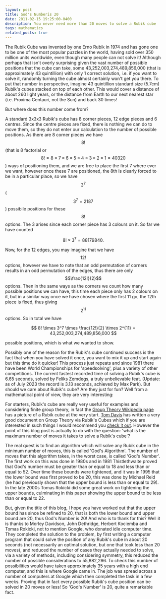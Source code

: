 ```yaml
---
layout: post
title: God's Numberis 20
date: 2011-02-15 19:25:00-0400
description: You never need more than 20 moves to solve a Rubik cube
tags: mathematics
related_posts: true
---
```


The Rubik Cube was invented by one Erno Rubik in 1974 and has gone one to be one of the most popular puzzles in the world, having sold over 350 million units worldwide, even though many people can not solve it! Although perhaps that isn't overly surprising given the vast number of possible positions that the cube can take, some 43,252,003,274,489,856,000 (that is approximately 43 quintillion) with only 1 correct solution, i.e. if you want to solve it, randomly turning the cube almost certainly won't get you there. To put that number in perspective, imagine 43 quintillion standard size (5.7cm) Rubik's cubes stacked on top of each other. This would cover a distance of about 260 light years, or the distance from Earth to our next nearest star (i.e. Proxima Centauri, not the Sun) and back 30 times!

But where does this number come from?

A standard 3x3x3 Rubik's cube has 8 corner pieces, 12 edge pieces and 6 centres. Since the centre pieces are fixed, there is nothing we can do to move them, so they do not enter our calculation to the number of possible positions. As there are 8 corner pieces we have $$8!$$ (that is 8 factorial or $$8!=8 \times 7 \times 6 \times 5 \times 4 \times 3 \times 2 \times 1=40320$$) ways of positioning them, and we are free to place the first 7 where ever we want, however once these 7 are positioned, the 8th is clearly forced to be in a particular place, so we have $$3^7$$ ($$3^7=2187$$) possibile positions for these $$8!$$ options. The 3 arises since each corner piece has 3 colours on it. So far we have counted 

$$
8! \times 3^7 = 88179840.
$$

Now, for the 12 edges, you may imagine that we have $$12!$$ options, however we have to note that an odd permutation of corners results in an odd permutation of the edges, thus there are only $$\frac{12!}{2}$$ options. Then in the same ways as the corners we count how many possible positions we can have, this time each piece only has 2 colours on it, but in a similar way once we have chosen where the first 11 go, the 12th piece is fixed, thus giving $$2^{11}$$ options. So in total we have 

$$
8! \times 3^7 \times \frac{12!}{2} \times 2^{11} = 43,252,003,274,489,856,000
$$

possible positions, which is what we wanted to show.

Possibly one of the reason for the Rubik's cube continued success is the fact that when you have solved it once, you want to mix it up and start again but this time do it quicker! This process just repeats and since 1981 there have been World Championships for 'speedsolving', plus a variety of other competitions. The current fastest recorded time of solving a Rubik's cube is 6.65 seconds, solved by Feliks Zemdegs, a truly unbelievable feat. (Update: as of July 2023 the record is 3.13 seconds, achieved by Max Park). But should we care about Rubik's cube? Are they just for fun? Well from a mathematical point of view, they are very interesting:

For starters, Rubik's cube are really very useful for examples and considering finite group theory, in fact the [Group Theory Wikipedia page](https://en.wikipedia.org/wiki/Group_theory) has a picture of a Rubik cube at the very start. [Tom Davis](http://geometer.org/) has written a very good document on Group Theory via Rubik's Cubes which if you are interested in such things I would recommend you [check it out](http://geometer.org/rubik/group.pdf). However the point of this blog post is actually to do with the question: 'what is the maximum number of moves it takes to solve a Rubik's cube'?

The real quest is to find an algorithm which will solve any Rubik cube in the minimum number of moves, this is called 'God's Algorithm'. The number of moves that this algorithm takes, in the worst case, is called 'God's Number'. The first work on this was done in 1980s and in 1981 Thistlethwaite proved that God's number must be greater than or equal to 18 and less than or equal to 52. Over time these bounds were tightened, and it was in 1995 that the lower bound was first proved to be 20, this was done by Michael Reid (he had previously shown that the upper bound is less than or equal to 29). In the late 2000s Tomas Rokicki did some great work on tightening the upper bounds, culminating in this paper showing the upper bound to be less than or equal to 22.

But, given the title of this blog, I hope you have worked out that the upper bound has since be refined to 20, that is both the lower bound and upper bound are 20, thus God's Number is 20! And who is to thank for this? Well it is thanks to Morley Davidson, John Dethridge, Herbert Kociemba and Tomas Rokicki, not to mention Google, who donated idle computer time. They completed the solution to the problem, by first writing a computer program that could solve the position of any Rubik's cube in about 20 seconds (not necessarily an optimal solution, but one that took less than 20 moves), and reduced the number of cases they actually needed to solve, via a variety of methods, including considering symmetry, this reduced the number of possible considerations to 55,882,296. To check this number of possibilities would have taken approximately 35 years with a high end computer, and this is where Google came in. The job was spread across a number of computers at Google which then completed the task in a few weeks. Proving that in fact every possible Rubik's cube position can be solved in 20 moves or less! So 'God's Number' is 20, quite a remarkable fact.
